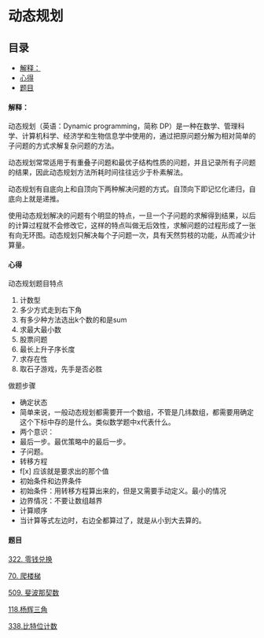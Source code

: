 # 动态规划

## 目录

-   [解释：](#解释)
-   [心得](#心得)
-   [题目](#题目)

#### 解释：

动态规划（英语：Dynamic programming，简称 DP）是一种在数学、管理科学、计算机科学、经济学和生物信息学中使用的，通过把原问题分解为相对简单的子问题的方式求解复杂问题的方法。

动态规划常常适用于有重叠子问题和最优子结构性质的问题，并且记录所有子问题的结果，因此动态规划方法所耗时间往往远少于朴素解法。

动态规划有自底向上和自顶向下两种解决问题的方式。自顶向下即记忆化递归，自底向上就是递推。

使用动态规划解决的问题有个明显的特点，一旦一个子问题的求解得到结果，以后的计算过程就不会修改它，这样的特点叫做无后效性，求解问题的过程形成了一张有向无环图。动态规划只解决每个子问题一次，具有天然剪枝的功能，从而减少计算量。

#### 心得

动态规划题目特点

1.  计数型
2.  多少方式走到右下角
3.  有多少种方法选出k个数的和是sum
4.  求最大最小数
5.  股票问题
6.  最长上升子序长度
7.  求存在性
8.  取石子游戏，先手是否必胜

做题步骤

-   确定状态
-   简单来说，一般动态规划都需要开一个数组，不管是几纬数组，都需要用确定这个下标中存的是什么。类似数学题中x代表什么。
-   两个意识：
-   最后一步。最优策略中的最后一步。
-   子问题。
-   转移方程
-   f\[x] 应该就是要求出的那个值
-   初始条件和边界条件
-   初始条件：用转移方程算出来的，但是又需要手动定义。最小的情况
-   边界情况：不要让数组越界
-   计算顺序
-   当计算等式左边时，右边全都算过了，就是从小到大去算的。

#### 题目

[322. 零钱兑换](https://leetcode.cn/problems/coin-change/ "322. 零钱兑换")

[70. 爬楼梯](https://leetcode.cn/problems/climbing-stairs/ "70. 爬楼梯")

[509. 斐波那契数](https://leetcode.cn/problems/fibonacci-number/ "509. 斐波那契数")

[118.杨辉三角](https://leetcode.cn/problems/pascals-triangle/ "118.杨辉三角")

[338.比特位计数](https://leetcode.cn/problems/counting-bits/ "338.比特位计数")
